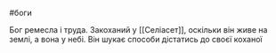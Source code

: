 #боги 

Бог ремесла і труда. Закоханий у [[Селіасет]], оскільки він живе на землі, а вона у небі. Він шукає способи дістатись до своєї коханої